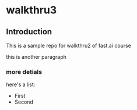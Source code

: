 # walkthru3

## Introduction

 This is a sample repo for walkthru2 of fast.ai course

this is another paragraph

### more detials
here's a list:
 
 - First
 - Second
